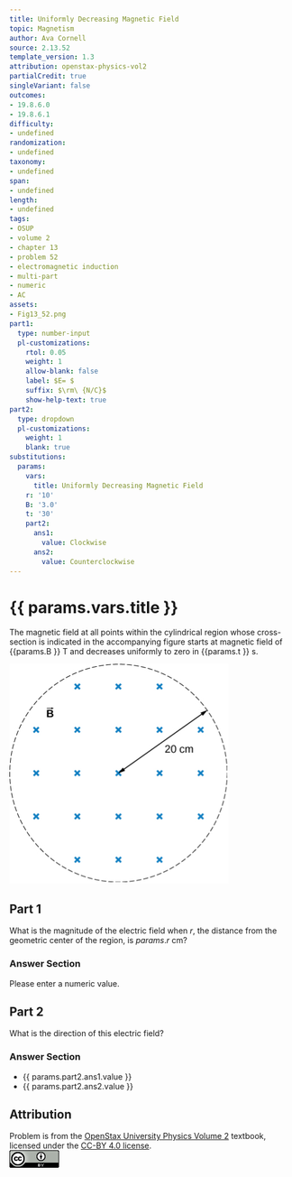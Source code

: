 ```yaml
---
title: Uniformly Decreasing Magnetic Field
topic: Magnetism
author: Ava Cornell
source: 2.13.52
template_version: 1.3
attribution: openstax-physics-vol2
partialCredit: true
singleVariant: false
outcomes:
- 19.8.6.0
- 19.8.6.1
difficulty:
- undefined
randomization:
- undefined
taxonomy:
- undefined
span:
- undefined
length:
- undefined
tags:
- OSUP
- volume 2
- chapter 13
- problem 52
- electromagnetic induction
- multi-part
- numeric
- AC
assets:
- Fig13_52.png
part1:
  type: number-input
  pl-customizations:
    rtol: 0.05
    weight: 1
    allow-blank: false
    label: $E= $
    suffix: $\rm\ {N/C}$
    show-help-text: true
part2:
  type: dropdown
  pl-customizations:
    weight: 1
    blank: true
substitutions:
  params:
    vars:
      title: Uniformly Decreasing Magnetic Field
    r: '10'
    B: '3.0'
    t: '30'
    part2:
      ans1:
        value: Clockwise
      ans2:
        value: Counterclockwise
---
```

# {{ params.vars.title }}
The magnetic field at all points within the cylindrical region whose cross-section is indicated in the accompanying figure starts at magnetic field of {{params.B }} $\textrm{ T}$ and decreases uniformly to zero in {{params.t }}  $\textrm{ s}$.

<img src="Fig13_52.png">

## Part 1

What is the magnitude of the electric field when $r$, the distance from the geometric center of the region, is ${{params.r }} \textrm{ cm}$?

### Answer Section

Please enter a numeric value.

## Part 2

What is the direction of this electric field?

### Answer Section

- {{ params.part2.ans1.value }}
- {{ params.part2.ans2.value }}

## Attribution

Problem is from the [OpenStax University Physics Volume 2](https://openstax.org/details/books/university-physics-volume-2) textbook, licensed under the [CC-BY 4.0 license](https://creativecommons.org/licenses/by/4.0/).<br>![Image representing the Creative Commons 4.0 BY license.](https://raw.githubusercontent.com/firasm/bits/master/by.png)